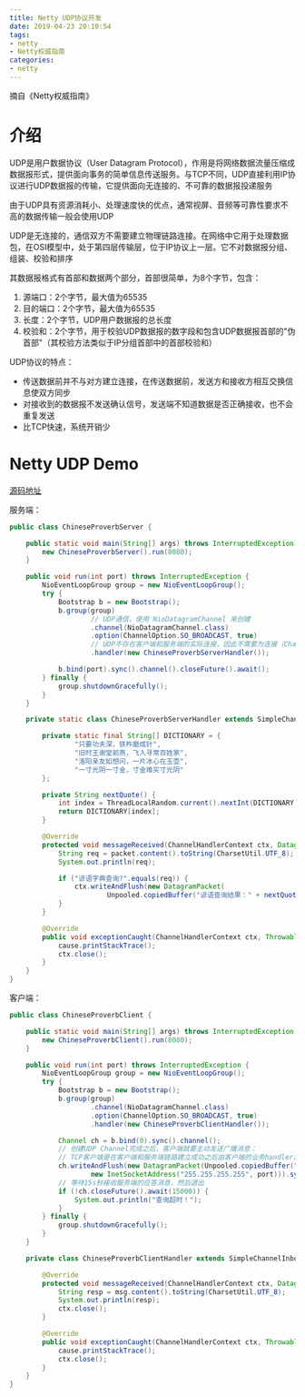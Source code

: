 ```yaml
---
title: Netty UDP协议开发
date: 2019-04-23 20:10:54
tags:
- netty
- Netty权威指南
categories: 
- netty
---
```


摘自《Netty权威指南》

# 介绍

UDP是用户数据协议（User Datagram Protocol），作用是将网络数据流量压缩成数据报形式，提供面向事务的简单信息传送服务。与TCP不同，UDP直接利用IP协议进行UDP数据报的传输，它提供面向无连接的、不可靠的数据报投递服务

由于UDP具有资源消耗小、处理速度快的优点，通常视屏、音频等可靠性要求不高的数据传输一般会使用UDP

UDP是无连接的，通信双方不需要建立物理链路连接。在网络中它用于处理数据包，在OSI模型中，处于第四层传输层，位于IP协议上一层。它不对数据报分组、组装、校验和排序

其数据报格式有首部和数据两个部分，首部很简单，为8个字节，包含：
1. 源端口：2个字节，最大值为65535
2. 目的端口：2个字节，最大值为65535
3. 长度：2个字节，UDP用户数据报的总长度
4. 校验和：2个字节，用于校验UDP数据报的数字段和包含UDP数据报首部的"伪首部"（其校验方法类似于IP分组首部中的首部校验和）

UDP协议的特点：
* 传送数据前并不与对方建立连接，在传送数据前，发送方和接收方相互交换信息使双方同步
* 对接收到的数据报不发送确认信号，发送端不知道数据是否正确接收，也不会重复发送
* 比TCP快速，系统开销少

# Netty UDP Demo

[源码地址](https://github.com/cpp288/sty/tree/master/netty/src/main/java/com/cpp/netty/protocol/udp)

服务端：
```java
public class ChineseProverbServer {

    public static void main(String[] args) throws InterruptedException {
        new ChineseProverbServer().run(8080);
    }

    public void run(int port) throws InterruptedException {
        NioEventLoopGroup group = new NioEventLoopGroup();
        try {
            Bootstrap b = new Bootstrap();
            b.group(group)
                    // UDP通信，使用 NioDatagramChannel 来创建
                    .channel(NioDatagramChannel.class)
                    .option(ChannelOption.SO_BROADCAST, true)
                    // UDP不存在客户端和服务端的实际连接，因此不需要为连接（ChannelPipeline）设置 handler
                    .handler(new ChineseProverbServerHandler());

            b.bind(port).sync().channel().closeFuture().await();
        } finally {
            group.shutdownGracefully();
        }
    }

    private static class ChineseProverbServerHandler extends SimpleChannelInboundHandler<DatagramPacket> {

        private static final String[] DICTIONARY = {
                "只要功夫深，铁杵磨成针",
                "旧时王谢堂前燕，飞入寻常百姓家",
                "洛阳亲友如想问，一片冰心在玉壶",
                "一寸光阴一寸金，寸金难买寸光阴"
        };

        private String nextQuote() {
            int index = ThreadLocalRandom.current().nextInt(DICTIONARY.length);
            return DICTIONARY[index];
        }

        @Override
        protected void messageReceived(ChannelHandlerContext ctx, DatagramPacket packet) throws Exception {
            String req = packet.content().toString(CharsetUtil.UTF_8);
            System.out.println(req);

            if ("谚语字典查询?".equals(req)) {
                ctx.writeAndFlush(new DatagramPacket(
                        Unpooled.copiedBuffer("谚语查询结果：" + nextQuote(), CharsetUtil.UTF_8), packet.sender()));
            }
        }

        @Override
        public void exceptionCaught(ChannelHandlerContext ctx, Throwable cause) throws Exception {
            cause.printStackTrace();
            ctx.close();
        }
    }
}
```

客户端：
```java
public class ChineseProverbClient {

    public static void main(String[] args) throws InterruptedException {
        new ChineseProverbClient().run(8080);
    }

    public void run(int port) throws InterruptedException {
        NioEventLoopGroup group = new NioEventLoopGroup();
        try {
            Bootstrap b = new Bootstrap();
            b.group(group)
                    .channel(NioDatagramChannel.class)
                    .option(ChannelOption.SO_BROADCAST, true)
                    .handler(new ChineseProverbClientHandler());

            Channel ch = b.bind(0).sync().channel();
            // 创建UDP Channel完成之后，客户端就要主动发送广播消息：
            // TCP客户端是在客户端和服务端链路建立成功之后由客户端的业务handler发送消息，这是两者的区别
            ch.writeAndFlush(new DatagramPacket(Unpooled.copiedBuffer("谚语字典查询?", CharsetUtil.UTF_8),
                    new InetSocketAddress("255.255.255.255", port))).sync();
            // 等待15s秒接收服务端的应答消息，然后退出
            if (!ch.closeFuture().await(15000)) {
                System.out.println("查询超时！");
            }
        } finally {
            group.shutdownGracefully();
        }
    }

    private class ChineseProverbClientHandler extends SimpleChannelInboundHandler<DatagramPacket> {

        @Override
        protected void messageReceived(ChannelHandlerContext ctx, DatagramPacket msg) throws Exception {
            String resp = msg.content().toString(CharsetUtil.UTF_8);
            System.out.println(resp);
            ctx.close();
        }

        @Override
        public void exceptionCaught(ChannelHandlerContext ctx, Throwable cause) throws Exception {
            cause.printStackTrace();
            ctx.close();
        }
    }
}
```